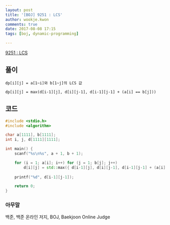 ```yaml
---
layout: post
title: '[BOJ] 9251 : LCS'
author: wookje.kwon
comments: true
date: 2017-08-08 17:15
tags: [boj, dynamic-programming]

---
```


[9251 : LCS](https://www.acmicpc.net/problem/9251)

## 풀이

`dp[i][j] = a[1~i]와 b[1~j]의 LCS 값`

`dp[i][j] = max(d[i-1][j], d[i][j-1], d[i-1][j-1] + (a[i] == b[j]))`

## 코드

```cpp
#include <stdio.h>
#include <algorithm>

char a[1111], b[1111];
int i, j, d[1111][1111];

int main() {
	scanf("%s\n%s", a + 1, b + 1);

	for (i = 1; a[i]; i++) for (j = 1; b[j]; j++)
		d[i][j] = std::max({ d[i-1][j], d[i][j-1], d[i-1][j-1] + (a[i] == b[j]) });
	
	printf("%d", d[i-1][j-1]);

	return 0;
}
```

### 아무말  
백준, 백준 온라인 저지, BOJ, Baekjoon Online Judge